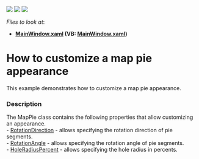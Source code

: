 <!-- default badges list -->
![](https://img.shields.io/endpoint?url=https://codecentral.devexpress.com/api/v1/VersionRange/128571325/21.1.5%2B)
[![](https://img.shields.io/badge/Open_in_DevExpress_Support_Center-FF7200?style=flat-square&logo=DevExpress&logoColor=white)](https://supportcenter.devexpress.com/ticket/details/T212871)
[![](https://img.shields.io/badge/📖_How_to_use_DevExpress_Examples-e9f6fc?style=flat-square)](https://docs.devexpress.com/GeneralInformation/403183)
<!-- default badges end -->
<!-- default file list -->
*Files to look at*:

* **[MainWindow.xaml](./CS/MapPieExample/MainWindow.xaml) (VB: [MainWindow.xaml](./VB/MapPieExample/MainWindow.xaml))**
<!-- default file list end -->
# How to customize a map pie appearance


This example demonstrates how to customize a map pie appearance.


<h3>Description</h3>

<p>The MapPie class contains the following properties that allow customizing an appearance.<br />-&nbsp;<a href="https://documentation.devexpress.com/#WPF/DevExpressXpfMapMapPie_RotationDirectiontopic">RotationDirection</a> - allows specifying the rotation direction of pie segments.<br />- <a href="https://documentation.devexpress.com/#WPF/DevExpressXpfMapMapPie_RotationAngletopic">RotationAngle</a>&nbsp;- allows specifying the rotation angle of pie segments.<br />- <a href="https://documentation.devexpress.com/#WPF/DevExpressXpfMapMapPie_HoleRadiusPercenttopic">HoleRadiusPercent</a>&nbsp;- allows specifying the hole radius in percents.</p>

<br/>


